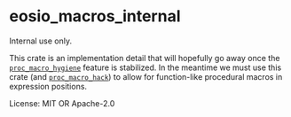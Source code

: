 # eosio_macros_internal

Internal use only.

This crate is an implementation detail that will hopefully go away
once the [`proc_macro_hygiene`] feature is stabilized. In the meantime
we must use this crate (and [`proc_macro_hack`]) to allow for
function-like procedural macros in expression positions.

[`proc_macro_hygiene`]: https://doc.rust-lang.org/beta/unstable-book/language-features/proc-macro-hygiene.html
[`proc_macro_hack`]: https://github.com/dtolnay/proc-macro-hack

License: MIT OR Apache-2.0
